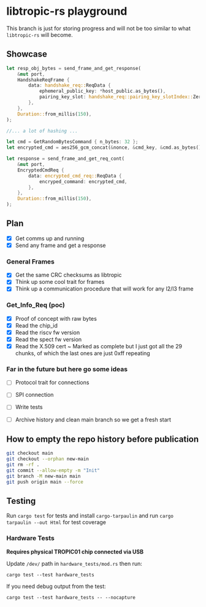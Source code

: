 # libtropic-rs playground

This branch is just for storing progress and will not be too similar to what `libtropic-rs` will become.


## Showcase

```Rust
let resp_obj_bytes = send_frame_and_get_response(
    &mut port,
    HandshakeReqFrame {
        data: handshake_req::ReqData {
            ephemeral_public_key: *host_public.as_bytes(),
            pairing_key_slot: handshake_req::pairing_key_slotIndex::Zero,
        },
    },
    Duration::from_millis(150),
);

//... a lot of hashing ...

let cmd = GetRandomBytesCommand { n_bytes: 32 };
let encrypted_cmd = aes256_gcm_concat(&nonce, &cmd_key, &cmd.as_bytes(), b"");

let response = send_frame_and_get_req_cont(
    &mut port,
    EncryptedCmdReq {
        data: encrypted_cmd_req::ReqData {
            encryped_command: encrypted_cmd,
        },
    },
    Duration::from_millis(150),
);
```

## Plan

- [x] Get comms up and running
- [x] Send any frame and get a response

### General Frames

- [x] Get the same CRC checksums as libtropic
- [x] Think up some cool trait for frames
- [x] Think up a communication procedure that will work for any l2/l3 frame

### Get_Info_Req (poc)

- [x] Proof of concept with raw bytes
- [x] Read the chip_id
- [x] Read the riscv fw version
- [x] Read the spect fw version
- [x] Read the X.509 cert ~ Marked as complete but I just got all the 29 chunks, of which the last ones are just 0xff repeating

### Far in the future but here go some ideas

- [ ] Protocol trait for connections
- [ ] SPI connection
- [ ] Write tests

- [ ] Archive history and clean main branch so we get a fresh start


## How to empty the repo history before publication

```bash
git checkout main
git checkout --orphan new-main
git rm -rf .
git commit --allow-empty -m "Init"
git branch -M new-main main
git push origin main --force
```

## Testing

Run `cargo test` for tests and install `cargo-tarpaulin` and run `cargo tarpaulin --out Html` for test coverage

### Hardware Tests

**Requires physical TROPIC01 chip connected via USB**

Update `/dev/` path in `hardware_tests/mod.rs` then run:
```shell
cargo test --test hardware_tests
```

If you need debug output from the test:
```shell
cargo test --test hardware_tests -- --nocapture
```
